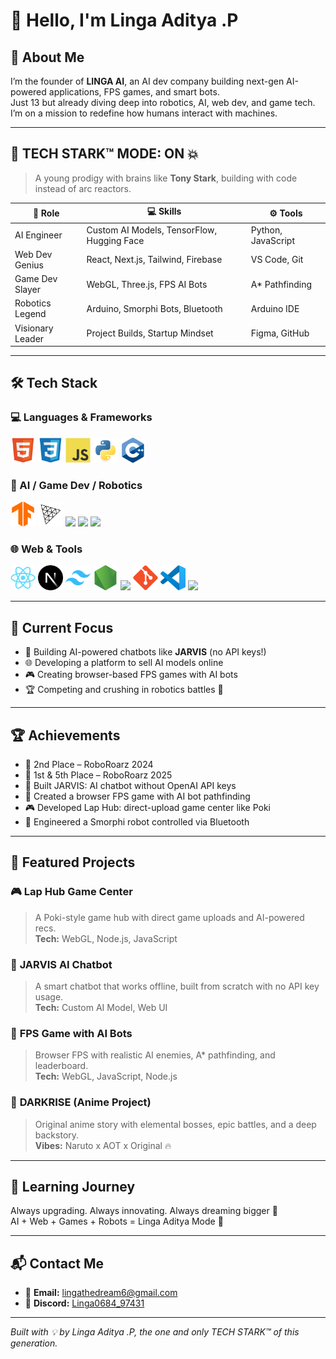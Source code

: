 # 👋 Hello, I'm Linga Aditya .P

## 🚀 About Me

I’m the founder of **LINGA AI**, an AI dev company building next-gen AI-powered applications, FPS games, and smart bots.  
Just 13 but already diving deep into robotics, AI, web dev, and game tech.  
I’m on a mission to redefine how humans interact with machines.

---

## 🧠 TECH STARK™ MODE: ON 💥

> A young prodigy with brains like **Tony Stark**, building with code instead of arc reactors.

| 🦾 Role | 💻 Skills | ⚙️ Tools |
|--------|-----------|----------|
| AI Engineer | Custom AI Models, TensorFlow, Hugging Face | Python, JavaScript |
| Web Dev Genius | React, Next.js, Tailwind, Firebase | VS Code, Git |
| Game Dev Slayer | WebGL, Three.js, FPS AI Bots | A\* Pathfinding |
| Robotics Legend | Arduino, Smorphi Bots, Bluetooth | Arduino IDE |
| Visionary Leader | Project Builds, Startup Mindset | Figma, GitHub |

---

## 🛠️ Tech Stack

### 💻 Languages & Frameworks

<p align="left">
  <img src="https://raw.githubusercontent.com/devicons/devicon/master/icons/html5/html5-original.svg" width="40"/>
  <img src="https://raw.githubusercontent.com/devicons/devicon/master/icons/css3/css3-original.svg" width="40"/>
  <img src="https://raw.githubusercontent.com/devicons/devicon/master/icons/javascript/javascript-original.svg" width="40"/>
  <img src="https://raw.githubusercontent.com/devicons/devicon/master/icons/python/python-original.svg" width="40"/>
  <img src="https://raw.githubusercontent.com/devicons/devicon/master/icons/cplusplus/cplusplus-original.svg" width="40"/>
</p>

### 🧠 AI / Game Dev / Robotics

<p align="left">
  <img src="https://raw.githubusercontent.com/devicons/devicon/master/icons/tensorflow/tensorflow-original.svg" width="40"/>
  <img src="https://raw.githubusercontent.com/devicons/devicon/master/icons/threejs/threejs-original.svg" width="40"/>
  <img src="https://upload.wikimedia.org/wikipedia/commons/2/20/WebGL_Logo.svg" width="40"/>
  <img src="https://cdn.worldvectorlogo.com/logos/arduino-1.svg" width="40"/>
  <img src="https://huggingface.co/front/assets/huggingface_logo-noborder.svg" width="40"/>
</p>

### 🌐 Web & Tools

<p align="left">
  <img src="https://raw.githubusercontent.com/devicons/devicon/master/icons/react/react-original.svg" width="40"/>
  <img src="https://raw.githubusercontent.com/devicons/devicon/master/icons/nextjs/nextjs-original.svg" width="40"/>
  <img src="https://raw.githubusercontent.com/devicons/devicon/master/icons/tailwindcss/tailwindcss-plain.svg" width="40"/>
  <img src="https://raw.githubusercontent.com/devicons/devicon/master/icons/nodejs/nodejs-original.svg" width="40"/>
  <img src="https://www.vectorlogo.zone/logos/firebase/firebase-icon.svg" width="40"/>
  <img src="https://raw.githubusercontent.com/devicons/devicon/master/icons/git/git-original.svg" width="40"/>
  <img src="https://raw.githubusercontent.com/devicons/devicon/master/icons/vscode/vscode-original.svg" width="40"/>
  <img src="https://www.vectorlogo.zone/logos/figma/figma-icon.svg" width="40"/>
</p>

---

## 🎯 Current Focus

- 🤖 Building AI-powered chatbots like **JARVIS** (no API keys!)
- 🌐 Developing a platform to sell AI models online
- 🎮 Creating browser-based FPS games with AI bots
- 🏆 Competing and crushing in robotics battles 🤖

---

## 🏆 Achievements

- 🥈 2nd Place – RoboRoarz 2024
- 🥇 1st & 5th Place – RoboRoarz 2025
- 🤖 Built JARVIS: AI chatbot without OpenAI API keys
- 🔫 Created a browser FPS game with AI bot pathfinding
- 🎮 Developed Lap Hub: direct-upload game center like Poki
- 🔧 Engineered a Smorphi robot controlled via Bluetooth

---

## 💼 Featured Projects

### 🎮 **Lap Hub Game Center**
> A Poki-style game hub with direct game uploads and AI-powered recs.  
**Tech:** WebGL, Node.js, JavaScript

### 🧠 **JARVIS AI Chatbot**
> A smart chatbot that works offline, built from scratch with no API key usage.  
**Tech:** Custom AI Model, Web UI

### 🔫 **FPS Game with AI Bots**
> Browser FPS with realistic AI enemies, A* pathfinding, and leaderboard.  
**Tech:** WebGL, JavaScript, Node.js

### 🌌 **DARKRISE (Anime Project)**
> Original anime story with elemental bosses, epic battles, and a deep backstory.  
**Vibes:** Naruto x AOT x Original 🔥

---

## 🌱 Learning Journey

Always upgrading. Always innovating. Always dreaming bigger 💭  
AI + Web + Games + Robots = Linga Aditya Mode 💯

---

## 📬 Contact Me

- 📧 **Email:** [lingathedream6@gmail.com](mailto:lingathedream6@gmail.com)
- 💬 **Discord:** [Linga0684_97431](https://discord.com/users/Linga0684_97431)

---

*Built with 💡 by Linga Aditya .P, the one and only TECH STARK™ of this generation.*
